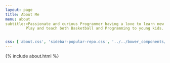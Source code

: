 ```yaml
---
layout: page
title: About Me
menu: about
subtitle:>Passionate and curious Programmer having a love to learn new technologies.
         Play and teach both Basketball and Programming to young kids.


css: ['about.css', 'sidebar-popular-repo.css', '../../bower_components/flag-icon-css/css/flag-icon.min.css']
---
```


{% include about.html %}